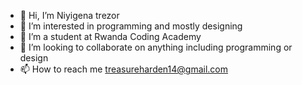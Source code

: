 - 👋 Hi, I’m Niyigena trezor
- 👀 I’m interested in programming and mostly designing
- 🌱 I’m a student at Rwanda Coding Academy
- 💞️ I’m looking to collaborate on anything including programming or design
- 📫 How to reach me treasureharden14@gmail.com

